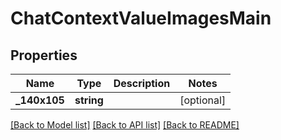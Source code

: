 # ChatContextValueImagesMain

## Properties
Name | Type | Description | Notes
------------ | ------------- | ------------- | -------------
**_140x105** | **string** |  | [optional] 

[[Back to Model list]](../../README.md#documentation-for-models) [[Back to API list]](../../README.md#documentation-for-api-endpoints) [[Back to README]](../../README.md)


